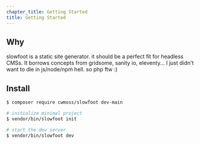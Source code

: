 ```yaml
---
chapter_title: Getting Started
title: Getting Started
---
```


## Why

slowfoot is a static site generator. it should be a perfect fit for headless CMSs. It borrows concepts from gridsome, sanity io, eleventy... I just didn't want to die in js/node/npm hell. so php ftw :)

## Install

```bash
$ composer require cwmoss/slowfoot dev-main

# initialize minimal project
$ vendor/bin/slowfoot init

# start the dev server
$ vendor/bin/slowfoot dev
```
